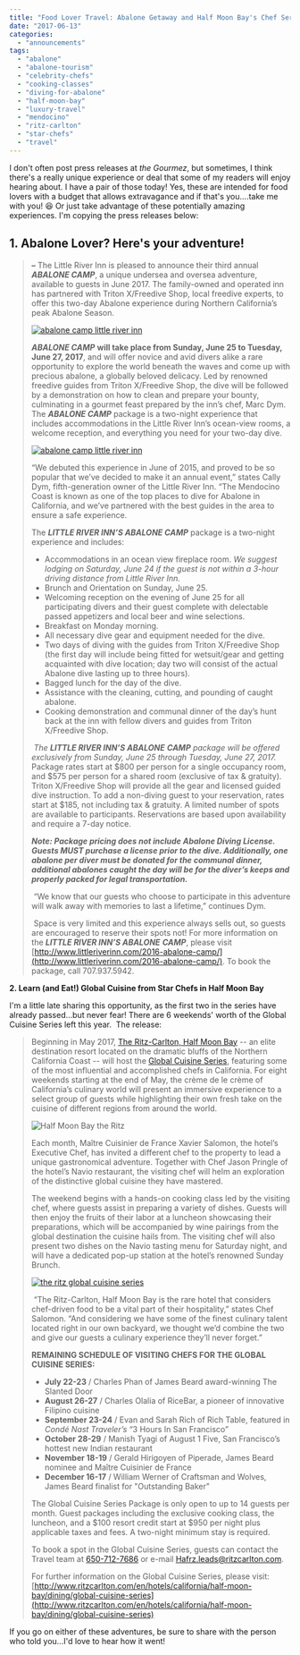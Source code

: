 ```yaml
---
title: "Food Lover Travel: Abalone Getaway and Half Moon Bay's Chef Series"
date: "2017-06-13"
categories:
  - "announcements"
tags:
  - "abalone"
  - "abalone-tourism"
  - "celebrity-chefs"
  - "cooking-classes"
  - "diving-for-abalone"
  - "half-moon-bay"
  - "luxury-travel"
  - "mendocino"
  - "ritz-carlton"
  - "star-chefs"
  - "travel"
---
```


I don't often post press releases at _the Gourmez_, but sometimes, I think there's a really unique experience or deal that some of my readers will enjoy hearing about. I have a pair of those today! Yes, these are intended for food lovers with a budget that allows extravagance and if that's you....take me with you! 😆 Or just take advantage of these potentially amazing experiences. I'm copying the press releases below:

## 1\. Abalone Lover? Here's your adventure!

> **_–_** The Little River Inn is pleased to announce their third annual **_ABALONE CAMP_**, a unique undersea and oversea adventure, available to guests in June 2017. The family-owned and operated inn has partnered with Triton X/Freedive Shop, local freedive experts, to offer this two-day Abalone experience during Northern California’s peak Abalone Season.
>
> [![abalone camp little river inn](http://s3.amazonaws.com/thegourmez-wpmedia/2017/06/Prepping-the-Abalone-2-500x333.jpg)](http://s3.amazonaws.com/thegourmez-wpmedia/2017/06/Prepping-the-Abalone-2.jpg)
>
> **_ABALONE CAMP_** **will take place from Sunday, June 25 to Tuesday, June 27, 2017**, and will offer novice and avid divers alike a rare opportunity to explore the world beneath the waves and come up with precious abalone, a globally beloved delicacy. Led by renowned freedive guides from Triton X/Freedive Shop, the dive will be followed by a demonstration on how to clean and prepare your bounty, culminating in a gourmet feast prepared by the inn’s chef, Marc Dym. The **_ABALONE CAMP_** package is a two-night experience that includes accommodations in the Little River Inn’s ocean-view rooms, a welcome reception, and everything you need for your two-day dive.
>
> [![abalone camp little river inn](http://s3.amazonaws.com/thegourmez-wpmedia/2017/06/In-the-water-3-500x333.jpg)](http://s3.amazonaws.com/thegourmez-wpmedia/2017/06/In-the-water-3.jpg)
>
> “We debuted this experience in June of 2015, and proved to be so popular that we’ve decided to make it an annual event,” states Cally Dym, fifth-generation owner of the Little River Inn. “The Mendocino Coast is known as one of the top places to dive for Abalone in California, and we’ve partnered with the best guides in the area to ensure a safe experience.
>
> The **_LITTLE RIVER INN’S ABALONE CAMP_** package is a two-night experience and includes:
>
> - Accommodations in an ocean view fireplace room. _We suggest lodging on Saturday, June 24 if the guest is not within a 3-hour driving distance from Little River Inn._
> - Brunch and Orientation on Sunday, June 25.
> - Welcoming reception on the evening of June 25 for all participating divers and their guest complete with delectable passed appetizers and local beer and wine selections.
> - Breakfast on Monday morning.
> - All necessary dive gear and equipment needed for the dive.
> - Two days of diving with the guides from Triton X/Freedive Shop (the first day will include being fitted for wetsuit/gear and getting acquainted with dive location; day two will consist of the actual Abalone dive lasting up to three hours).
> - Bagged lunch for the day of the dive.
> - Assistance with the cleaning, cutting, and pounding of caught abalone.
> - Cooking demonstration and communal dinner of the day’s hunt back at the inn with fellow divers and guides from Triton X/Freedive Shop.
>
>  _The **LITTLE RIVER INN’S ABALONE** **CAMP** package will be offered exclusively from Sunday, June 25 through Tuesday, June 27, 2017._ Package rates start at $800 per person for a single occupancy room, and $575 per person for a shared room (exclusive of tax & gratuity). Triton X/Freedive Shop will provide all the gear and licensed guided dive instruction. To add a non-diving guest to your reservation, rates start at $185, not including tax & gratuity. A limited number of spots are available to participants. Reservations are based upon availability and require a 7-day notice.
>
> **_Note: Package pricing does not include Abalone Diving License. Guests MUST purchase a license prior to the dive. Additionally, one abalone per diver must be donated for the communal dinner, additional abalones caught the day will be for the diver’s keeps and properly packed for legal transportation._**
>
>  “We know that our guests who choose to participate in this adventure will walk away with memories to last a lifetime,” continues Dym.
>
>  Space is very limited and this experience always sells out, so guests are encouraged to reserve their spots not! For more information on the **_LITTLE RIVER INN’S ABALONE_** _**CAMP**_, please visit [http://www.littleriverinn.com/2016-abalone-camp/](http://www.littleriverinn.com/2016-abalone-camp/). To book the package, call 707.937.5942.

**2\. Learn (and Eat!) Global Cuisine from Star Chefs in Half Moon Bay**

I'm a little late sharing this opportunity, as the first two in the series have already passed...but never fear! There are 6 weekends' worth of the Global Cuisine Series left this year.  The release:

> Beginning in May 2017, [The Ritz-Carlton, Half Moon Bay](http://www.ritzcarlton.com/en/hotels/california/half-moon-bay) -- an elite destination resort located on the dramatic bluffs of the Northern California Coast -- will host the [Global Cuisine Series](http://www.ritzcarlton.com/en/hotels/california/half-moon-bay/dining/global-cuisine-series), featuring some of the most influential and accomplished chefs in California. For eight weekends starting at the end of May, the crème de le crème of California’s culinary world will present an immersive experience to a select group of guests while highlighting their own fresh take on the cuisine of different regions from around the world.
>
> ![Half Moon Bay the Ritz](http://s3.amazonaws.com/thegourmez-wpmedia/2017/06/half-moon-bay-ritz.jpg)
>
> Each month, Maître Cuisinier de France Xavier Salomon, the hotel’s Executive Chef, has invited a different chef to the property to lead a unique gastronomical adventure. Together with Chef Jason Pringle of the hotel’s Navio restaurant, the visiting chef will helm an exploration of the distinctive global cuisine they have mastered.
>
> The weekend begins with a hands-on cooking class led by the visiting chef, where guests assist in preparing a variety of dishes. Guests will then enjoy the fruits of their labor at a luncheon showcasing their preparations, which will be accompanied by wine pairings from the global destination the cuisine hails from. The visiting chef will also present two dishes on the Navio tasting menu for Saturday night, and will have a dedicated pop-up station at the hotel’s renowned Sunday Brunch.
>
> [![the ritz global cuisine series](http://s3.amazonaws.com/thegourmez-wpmedia/2017/06/working-at-hmb.jpg)](http://s3.amazonaws.com/thegourmez-wpmedia/2017/06/working-at-hmb.jpg)
>
>  “The Ritz-Carlton, Half Moon Bay is the rare hotel that considers chef-driven food to be a vital part of their hospitality,” states Chef Salomon. “And considering we have some of the finest culinary talent located right in our own backyard, we thought we’d combine the two and give our guests a culinary experience they’ll never forget.”
>
> **REMAINING SCHEDULE OF VISITING CHEFS FOR THE GLOBAL CUISINE SERIES:**
>
> - **July 22-23** / Charles Phan of James Beard award-winning The Slanted Door
> - **August 26-27** / Charles Olalia of RiceBar, a pioneer of innovative Filipino cuisine
> - **September 23-24** / Evan and Sarah Rich of Rich Table, featured in _Condé Nast Traveler’s_ “3 Hours In San Francisco”
> - **October 28-29** / Manish Tyagi of August 1 Five, San Francisco’s hottest new Indian restaurant
> - **November 18-19** / Gerald Hirigoyen of Piperade, James Beard nominee and Maître Cuisinier de France
> - **December 16-17** / William Werner of Craftsman and Wolves, James Beard finalist for "Outstanding Baker"
>
> The Global Cuisine Series Package is only open to up to 14 guests per month. Guest packages including the exclusive cooking class, the luncheon, and a $100 resort credit start at $950 per night plus applicable taxes and fees. A two-night minimum stay is required.
>
> To book a spot in the Global Cuisine Series, guests can contact the Travel team at [650-712-7686](tel:%28650%29%20712-7686) or e-mail [Hafrz.leads@ritzcarlton.com](mailto:Hafrz.leads@ritzcarlton.com).
>
> For further information on the Global Cuisine Series, please visit: [http://www.ritzcarlton.com/en/hotels/california/half-moon-bay/dining/global-cuisine-series](http://www.ritzcarlton.com/en/hotels/california/half-moon-bay/dining/global-cuisine-series)

If you go on either of these adventures, be sure to share with the person who told you...I'd love to hear how it went!
